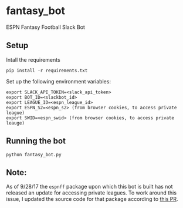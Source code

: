 fantasy_bot
===========
ESPN Fantasy Football Slack Bot

Setup
---------------
Intall the requirements
```
pip install -r requirements.txt
```

Set up the following environment variables:
```
export SLACK_API_TOKEN=<slack_api_token>
export BOT_ID=<slackbot_id>
export LEAGUE_ID=<espn_league_id>
export ESPN_S2=<espn_s2> (from browser cookies, to access private league)
export SWID=<espn_swid> (from browser cookies, to access private leauge)
```

Running the bot
---------------
```
python fantasy_bot.py
```

Note:
-----
As of 9/28/17 the `espnff` package upon which this bot is built has not released an update for accessing private leagues. To work around this issue, I updated the source code for that package according to [this PR](https://github.com/rbarton65/espnff/pull/29).

